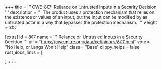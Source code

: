 +++
title = '''
CWE-807: Reliance on Untrusted Inputs in a Security Decision
'''
description	= '''
The product uses a protection mechanism that relies on the existence or values of an input, but the input can be modified by an untrusted actor in a way that bypasses the protection mechanism.
'''
weight = 807

[extra]
id = 807
name = '''
Reliance on Untrusted Inputs in a Security Decision
'''
url = "https://cwe.mitre.org/data/definitions/807.html"
vote = "No Help, or Langs Won't Help"
class = "Base"
clippy_helps = false
rust_docs_links = [
	
]
+++
